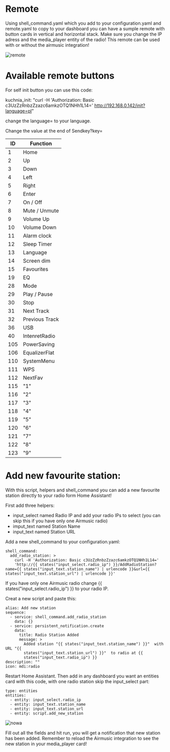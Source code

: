 # Remote

Using shell_command.yaml which you add to your configuration.yaml and remote.yaml to copy to your dashboard you can have a sumple remote with button cards in vertical and horizontal stack. Make sure you change the IP adress and the media_player entity of the radio! This remote can be used with or without the airmusic integration!

![remote](https://github.com/DominikWrobel/airmusic/assets/89667597/0eed7dc5-3f92-4b3b-89c2-7309967f85a0)

# Available remote buttons

For self init button you can use this code:

kuchnia_init: "curl -H 'Authorization: Basic c3UzZzRnbzZzazc6amkzOTQ1NHh1L14=' http://192.168.0.142/init?language=pl" 

change the language= to your language.

Change the value at the end of Sendkey?key=

|ID |   Function    |
|---|---------------|
|1  | Home          |
|2  | Up            |
|3  | Down          |
|4  | Left          |
|5  | Right         |
|6  | Enter         |
|7  | On / Off      |
|8  | Mute / Unmute |
|9  | Volume Up     |
|10 | Volume Down   |
|11 | Alarm clock   |
|12 | Sleep Timer   |
|13 | Language      |
|14 | Screen dim    |
|15 | Favourites    |
|19 | EQ            |
|28 | Mode          |
|29 | Play / Pause  |
|30 | Stop          |
|31 | Next Track    |
|32 | Previous Track|
|36 | USB           |
|40 | IntenretRadio |
|105| PowerSaving   |
|106| EqualizerFlat |
|110| SystemMenu    |
|111| WPS           |
|112| NextFav       |
|115| "1"           |
|116| "2"           |
|117| "3"           |
|118| "4"           |
|119| "5"           |
|120| "6"           |
|121| "7"           |
|122| "8"           |
|123| "9"           |

# Add new favourite station:

With this script, helpers and shell_command you can add a new favourite station directly to your radio form Home Assistant!

First add three helpers:
 - input_select named Radio IP and add your radio IPs to select (you can skip this if you have only one Airmusic radio)
 - imput_text named Station Name
 - input_text named Station URL

Add a new shell_command to your configuration.yaml:

```
shell_command:
  add_radio_station: >
    curl -H 'Authorization: Basic c3UzZzRnbzZzazc6amkzOTQ1NHh1L14=' 
    'http://{{ states("input_select.radio_ip") }}/AddRadioStation?name={{ states("input_text.station_name") | urlencode }}&url={{ states("input_text.station_url") | urlencode }}'
```

If you have only one Airmusic radio change {{ states("input_select.radio_ip") }} to your radio IP.

Creat a new script and paste this:

```
alias: Add new station
sequence:
  - service: shell_command.add_radio_station
    data: {}
  - service: persistent_notification.create
    data:
      title: Radio Station Added
      message: >
        Added station "{{ states("input_text.station_name") }}"  with URL "{{
        states("input_text.station_url") }}"  to radio at {{
        states("input_text.radio_ip") }}
description: ""
icon: mdi:radio
```

Restart Home Assistant. Then add in any dashboard you want an entities card with this code, with one radio station skip the input_select part:

```
type: entities
entities:
  - entity: input_select.radio_ip
  - entity: input_text.station_name
  - entity: input_text.station_url
  - entity: script.add_new_station
```

![nowa](https://github.com/user-attachments/assets/fd77fc73-7c77-4e99-ac02-31129cb4109c)

Fill out all the fields and hit run, you will get a notification that new station has been added. Remember to reload the Airmusic integration to see the new station in your media_player card!
